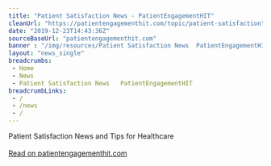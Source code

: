 ```yaml
--- 
title: "Patient Satisfaction News - PatientEngagementHIT"
cleanUrl: "https://patientengagementhit.com/topic/patient-satisfaction"
date: "2019-12-23T14:43:36Z"
sourceBaseUrl: "patientengagementhit.com"
banner : "/img/resources/Patient Satisfaction News  PatientEngagementHIT.png"
layout: "news_single"
breadcrumbs:
 - Home
 - News
 - Patient Satisfaction News   PatientEngagementHIT
breadcrumbLinks:
 - / 
 - /news
 - / 
---
```

Patient Satisfaction News and Tips for Healthcare<br><br><a target="_blank" href=https://patientengagementhit.com/topic/patient-satisfaction>Read on patientengagementhit.com</a>
